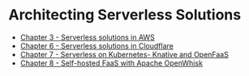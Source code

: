 # Architecting Serverless Solutions

- [ Chapter 3 - Serverless solutions in AWS ](chapter-3)
- [ Chapter 6 - Serverless solutions in Cloudflare ](chapter-6)
- [ Chapter 7 - Serverless on Kubernetes- Knative and OpenFaaS ](chapter-7)
- [ Chapter 8 - Self-hosted FaaS with Apache OpenWhisk ](chapter-8)

